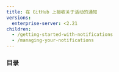 ```yaml
---
title: 在 GitHub 上接收关于活动的通知
versions:
  enterprise-server: <2.21
children:
  - /getting-started-with-notifications
  - /managing-your-notifications
---
```

### 目录
